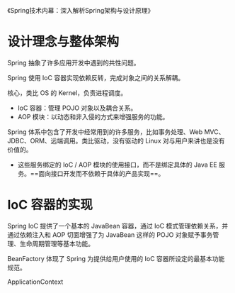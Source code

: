 《Spring技术内幕：深入解析Spring架构与设计原理》

# 设计理念与整体架构

Spring 抽象了许多应用开发中遇到的共性问题。

Spring 使用 IoC 容器实现依赖反转，完成对象之间的关系解耦。

核心，类比 OS 的 Kernel，负责进程调度。
- IoC 容器：管理 POJO 对象以及耦合关系。
- AOP 模块：以动态和非入侵的方式来增强服务的功能。

Spring 体系中包含了开发中经常用到的许多服务，比如事务处理、Web MVC、JDBC、ORM、远端调用。类比驱动，没有驱动的 Linux 对与用户来讲也是没有价值的。
- 这些服务绑定的 IoC / AOP 模块的使用接口，而不是绑定具体的 Java EE 服务。==面向接口开发而不依赖于具体的产品实现==。

# IoC 容器的实现

Spring IoC 提供了一个基本的 JavaBean 容器，通过 IoC 模式管理依赖关系，并通过依赖注入和 AOP 切面增强了为 JavaBean 这样的 POJO 对象赋予事务管理、生命周期管理等基本功能。

BeanFactory 体现了 Spring 为提供给用户使用的 IoC 容器所设定的最基本功能规范。

ApplicationContext



